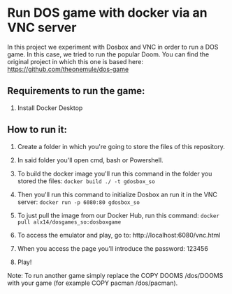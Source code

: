 # Run DOS game with docker via an VNC server

In this project we experiment with Dosbox and VNC in order to run a DOS game. In this case, we tried to run the popular Doom. 
You can find the original project in which this one is based here: https://github.com/theonemule/dos-game

## Requirements to run the game: 

1. Install Docker Desktop

## How to run it: 

1. Create a folder in which you're going to store the files of this repository. 

2. In said folder you'll open cmd, bash or Powershell. 

3. To build the docker image you'll run this command in the folder you stored the files: 
`docker build ./ -t gdosbox_so`

4. Then you'll run this command to initialize Dosbox an run it in the VNC server: 
`docker run -p 6080:80 gdosbox_so`

5. To just pull the image from our Docker Hub, run this command: `docker pull alx14/dosgames_so:dosboxgame`

6. To access the emulator and play, go to: http://localhost:6080/vnc.html

7. When you access the page you'll introduce the password: 123456

8. Play!

Note: To run another game simply replace the COPY DOOMS /dos/DOOMS with your game (for example COPY pacman /dos/pacman). 

